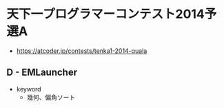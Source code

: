 # 天下一プログラマーコンテスト2014予選A
* https://atcoder.jp/contests/tenka1-2014-quala


## D - EMLauncher
* keyword
  - 幾何、偏角ソート
